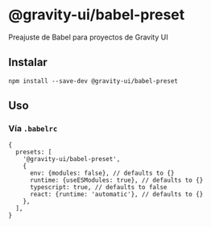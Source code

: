 # @gravity-ui/babel-preset

Preajuste de Babel para proyectos de Gravity UI

## Instalar

```
npm install --save-dev @gravity-ui/babel-preset
```

## Uso

### Vía `.babelrc`

```json5
{
  presets: [
    '@gravity-ui/babel-preset',
    {
      env: {modules: false}, // defaults to {}
      runtime: {useESModules: true}, // defaults to {}
      typescript: true, // defaults to false
      react: {runtime: 'automatic'}, // defaults to {}
    },
  ],
}
```
